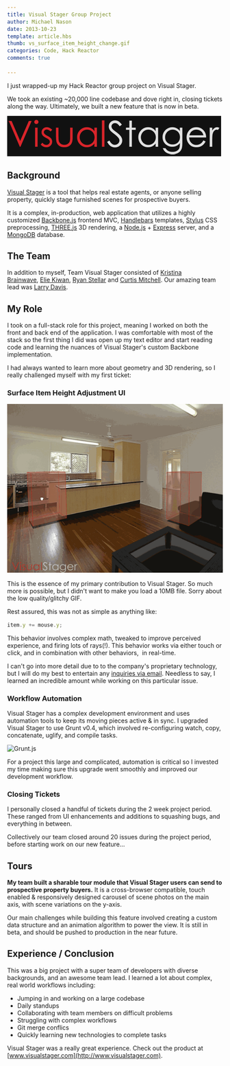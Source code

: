 ```yaml
---
title: Visual Stager Group Project
author: Michael Nason
date: 2013-10-23
template: article.hbs
thumb: vs_surface_item_height_change.gif
categories: Code, Hack Reactor
comments: true

---
```



I just wrapped-up my Hack Reactor group project on Visual Stager.


We took an existing ~20,000 line codebase and dove right in, closing tickets along the way. Ultimately, we built a new feature that is now in beta. <span class="more" />

![Visual Stager Logo](visual-stager-logo.gif)

## Background


[Visual Stager](http://www.visualstager.com) is a tool that helps real estate agents, or anyone selling property, quickly stage furnished scenes for prospective buyers.

It is a complex, in-production, web application that utilizes a highly customized [Backbone.js](http://backbonejs.org/) frontend MVC, [Handlebars](http://handlebarsjs.com/) templates, [Stylus](http://learnboost.github.io/stylus/) CSS preprocessing, [THREE.js](http://threejs.org/) 3D rendering, a [Node.js](http://nodejs.org/) + [Express](http://expressjs.com/) server, and a [MongoDB](http://www.mongodb.org/) database.


## The Team


In addition to myself, Team Visual Stager consisted of [Kristina Brainwave](http://kbrainwave.github.io/), [Elie Kiwan](http://ekiwan.github.io/), [Ryan Stellar](http://www.linkedin.com/in/rstellar/) and [Curtis Mitchell](http://www.curt-mitch.net). Our amazing team lead was [Larry Davis](http://lazd.github.io/).


## My Role


I took on a full-stack role for this project, meaning I worked on both the front and back end of the application. I was comfortable with most of the stack so the first thing I did was open up my text editor and start reading code and learning the nuances of Visual Stager's custom Backbone implementation.

I had always wanted to learn more about geometry and 3D rendering, so I really challenged myself with my first ticket:


### Surface Item Height Adjustment UI


![vs_surface_item_height_change](vs_surface_item_height_change.gif)

This is the essence of my primary contribution to Visual Stager. So much more is possible, but I didn't want to make you load a 10MB file. Sorry about the low quality/glitchy GIF.

Rest assured, this was not as simple as anything like:

``` javascript
item.y += mouse.y;
```

This behavior involves complex math, tweaked to improve perceived experience, and firing lots of rays(!). This behavior works via either touch or click, and in combination with other behaviors,  in real-time.

I can't go into more detail due to to the company's proprietary technology, but I will do my best to entertain any [inquiries via email](http://nason.us/#contact/). Needless to say, I learned an incredible amount while working on this particular issue.


### Workflow Automation


Visual Stager has a complex development environment and uses automation tools to keep its moving pieces active & in sync. I upgraded Visual Stager to use Grunt v0.4, which involved re-configuring watch, copy, concatenate, uglify, and compile tasks.

![Grunt.js](http://gruntjs.com/img/grunt-logo.png)

For a project this large and complicated, automation is critical so I invested my time making sure this upgrade went smoothly and improved our development workflow.


### Closing Tickets


I personally closed a handful of tickets during the 2 week project period. These ranged from UI enhancements and additions to squashing bugs, and everything in between.

Collectively our team closed around 20 issues during the project period, before starting work on our new feature...


## Tours


**My team built a sharable tour module that Visual Stager users can send to prospective property buyers.** It is a cross-browser compatible, touch enabled & responsively designed carousel of scene photos on the main axis, with scene variations on the y-axis.

Our main challenges while building this feature involved creating a custom data structure and an animation algorithm to power the view. It is still in beta, and should be pushed to production in the near future.


## Experience / Conclusion


This was a big project with a super team of developers with diverse backgrounds, and an awesome team lead. I learned a lot about complex, real world workflows including:

  * Jumping in and working on a large codebase
  * Daily standups
  * Collaborating with team members on difficult problems
  * Struggling with complex workflows
  * Git merge conflics
  * Quickly learning new technologies to complete tasks


Visual Stager was a really great experience. Check out the product at [www.visualstager.com](http://www.visualstager.com).
